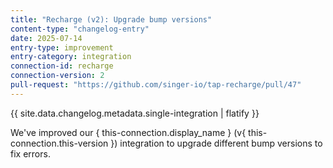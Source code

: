 ```yaml
---
title: "Recharge (v2): Upgrade bump versions"
content-type: "changelog-entry"
date: 2025-07-14
entry-type: improvement
entry-category: integration
connection-id: recharge
connection-version: 2
pull-request: "https://github.com/singer-io/tap-recharge/pull/47"
---
```

{{ site.data.changelog.metadata.single-integration | flatify }}

We've improved our { this-connection.display_name } (v{ this-connection.this-version }) integration to upgrade different bump versions to fix errors.
